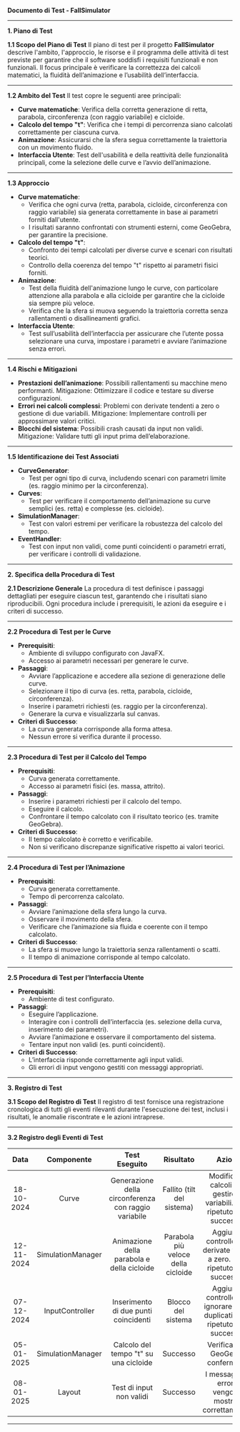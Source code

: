 ﻿**Documento di Test - FallSimulator**

-----
**1. Piano di Test**

**1.1 Scopo del Piano di Test**
Il piano di test per il progetto **FallSimulator** descrive l'ambito, l'approccio, le risorse e il programma delle attività di test previste per garantire che il software soddisfi i requisiti funzionali e non funzionali. Il focus principale è verificare la correttezza dei calcoli matematici, la fluidità dell’animazione e l’usabilità dell’interfaccia.

-----
**1.2 Ambito del Test**
Il test copre le seguenti aree principali:

- **Curve matematiche**: Verifica della corretta generazione di retta, parabola, circonferenza (con raggio variabile) e cicloide.
- **Calcolo del tempo "t"**: Verifica che i tempi di percorrenza siano calcolati correttamente per ciascuna curva.
- **Animazione**: Assicurarsi che la sfera segua correttamente la traiettoria con un movimento fluido.
- **Interfaccia Utente**: Test dell'usabilità e della reattività delle funzionalità principali, come la selezione delle curve e l’avvio dell’animazione.
-----
**1.3 Approccio**

- **Curve matematiche**:
  - Verifica che ogni curva (retta, parabola, cicloide, circonferenza con raggio variabile) sia generata correttamente in base ai parametri forniti dall'utente.
  - I risultati saranno confrontati con strumenti esterni, come GeoGebra, per garantire la precisione.
- **Calcolo del tempo "t"**:
  - Confronto dei tempi calcolati per diverse curve e scenari con risultati teorici.
  - Controllo della coerenza del tempo "t" rispetto ai parametri fisici forniti.
- **Animazione**:
  - Test della fluidità dell'animazione lungo le curve, con particolare attenzione alla parabola e alla cicloide per garantire che la cicloide sia sempre più veloce.
  - Verifica che la sfera si muova seguendo la traiettoria corretta senza rallentamenti o disallineamenti grafici.
- **Interfaccia Utente**:
  - Test sull’usabilità dell’interfaccia per assicurare che l’utente possa selezionare una curva, impostare i parametri e avviare l’animazione senza errori.
-----

**1.4 Rischi e Mitigazioni**

- **Prestazioni dell’animazione**: Possibili rallentamenti su macchine meno performanti. Mitigazione: Ottimizzare il codice e testare su diverse configurazioni.
- **Errori nei calcoli complessi**: Problemi con derivate tendenti a zero o gestione di due variabili. Mitigazione: Implementare controlli per approssimare valori critici.
- **Blocchi del sistema**: Possibili crash causati da input non validi. Mitigazione: Validare tutti gli input prima dell’elaborazione.
-----
**1.5 Identificazione dei Test Associati**

- **CurveGenerator**:
  - Test per ogni tipo di curva, includendo scenari con parametri limite (es. raggio minimo per la circonferenza).
- **Curves**:
  - Test per verificare il comportamento dell’animazione su curve semplici (es. retta) e complesse (es. cicloide).
- **SimulationManager**:
  - Test con valori estremi per verificare la robustezza del calcolo del tempo.
- **EventHandler**:
  - Test con input non validi, come punti coincidenti o parametri errati, per verificare i controlli di validazione.
-----
**2. Specifica della Procedura di Test**

**2.1 Descrizione Generale**
La procedura di test definisce i passaggi dettagliati per eseguire ciascun test, garantendo che i risultati siano riproducibili. Ogni procedura include i prerequisiti, le azioni da eseguire e i criteri di successo.

-----
**2.2 Procedura di Test per le Curve**

- **Prerequisiti**: 
  - Ambiente di sviluppo configurato con JavaFX.
  - Accesso ai parametri necessari per generare le curve.
- **Passaggi**: 
  - Avviare l’applicazione e accedere alla sezione di generazione delle curve.
  - Selezionare il tipo di curva (es. retta, parabola, cicloide, circonferenza).
  - Inserire i parametri richiesti (es. raggio per la circonferenza).
  - Generare la curva e visualizzarla sul canvas.
- **Criteri di Successo**: 
  - La curva generata corrisponde alla forma attesa.
  - Nessun errore si verifica durante il processo.
-----
**2.3 Procedura di Test per il Calcolo del Tempo**

- **Prerequisiti**: 
  - Curva generata correttamente.
  - Accesso ai parametri fisici (es. massa, attrito).
- **Passaggi**: 
  - Inserire i parametri richiesti per il calcolo del tempo.
  - Eseguire il calcolo.
  - Confrontare il tempo calcolato con il risultato teorico (es. tramite GeoGebra).
- **Criteri di Successo**: 
  - Il tempo calcolato è corretto e verificabile.
  - Non si verificano discrepanze significative rispetto ai valori teorici.
-----
**2.4 Procedura di Test per l’Animazione**

- **Prerequisiti**: 
  - Curva generata correttamente.
  - Tempo di percorrenza calcolato.
- **Passaggi**: 
  - Avviare l’animazione della sfera lungo la curva.
  - Osservare il movimento della sfera.
  - Verificare che l’animazione sia fluida e coerente con il tempo calcolato.
- **Criteri di Successo**: 
  - La sfera si muove lungo la traiettoria senza rallentamenti o scatti.
  - Il tempo di animazione corrisponde al tempo calcolato.
-----
**2.5 Procedura di Test per l’Interfaccia Utente**

- **Prerequisiti**: 
  - Ambiente di test configurato.
- **Passaggi**: 
  - Eseguire l’applicazione.
  - Interagire con i controlli dell’interfaccia (es. selezione della curva, inserimento dei parametri).
  - Avviare l’animazione e osservare il comportamento del sistema.
  - Tentare input non validi (es. punti coincidenti).
- **Criteri di Successo**: 
  - L’interfaccia risponde correttamente agli input validi.
  - Gli errori di input vengono gestiti con messaggi appropriati.
-----
**3. Registro di Test**

**3.1 Scopo del Registro di Test**
Il registro di test fornisce una registrazione cronologica di tutti gli eventi rilevanti durante l'esecuzione dei test, inclusi i risultati, le anomalie riscontrate e le azioni intraprese.

-----
**3.2 Registro degli Eventi di Test**

|**Data**|**Componente**|**Test Eseguito**|**Risultato**|**Azioni**|
| :-: | :-: | :-: | :-: | :-: |
|18-10-2024|Curve|Generazione della circonferenza con raggio variabile|Fallito (tilt del sistema)|Modificati i calcoli per gestire 2 variabili. Test ripetuto con successo.|
|12-11-2024|SimulationManager|Animazione della parabola e della cicloide|Parabola più veloce della cicloide|Aggiunto controllo per derivate vicine a zero. Test ripetuto con successo.|
|07-12-2024|InputController|Inserimento di due punti coincidenti|Blocco del sistema|Aggiunto controllo per ignorare punti duplicati. Test ripetuto con successo.|
|05-01-2025|SimulationManager|Calcolo del tempo "t" su una cicloide|Successo|Verifica con GeoGebra confermata.|
|08-01-2025|Layout|Test di input non validi|Successo|I messaggi di errore vengono mostrati correttamente.|

-----

